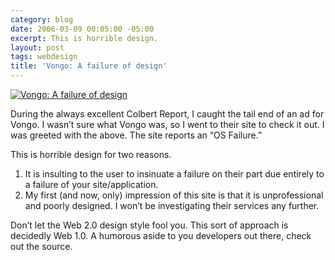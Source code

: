 ```yaml
---
category: blog
date: 2006-03-09 00:05:00 -05:00
excerpt: This is horrible design.
layout: post
tags: webdesign
title: 'Vongo: A failure of design'
---
```


[![Vongo: A failure of design](http://static.flickr.com/35/109952775_0da987bf1a_m.jpg)](http://flickr.com/photos/jgarber/109952775/)

During the always excellent Colbert Report, I caught the tail end of an ad for Vongo. I wasn’t sure what Vongo was, so I went to their site to check it out. I was greeted with the above. The site reports an “OS Failure.”

This is horrible design for two reasons.

1. It is insulting to the user to insinuate a failure on their part due entirely to a failure of your site/application.
2. My first (and now, only) impression of this site is that it is unprofessional and poorly designed. I won’t be investigating their services any further.

Don’t let the Web 2.0 design style fool you. This sort of approach is decidedly Web 1.0. A humorous aside to you developers out there, check out the source.